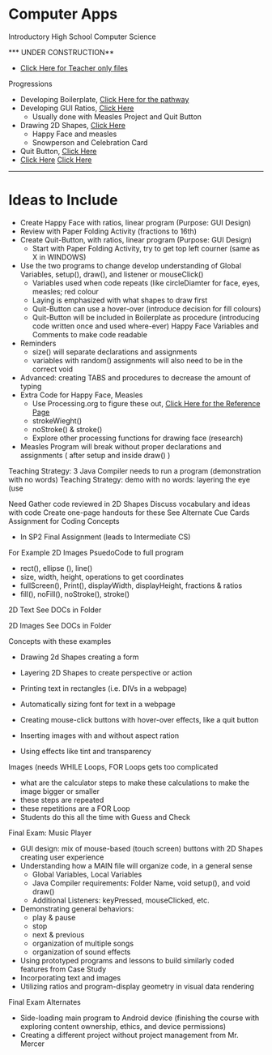 # Computer Apps
Introductory High School Computer Science

*** UNDER CONSTRUCTION**
- <a href="https://drive.google.com/drive/folders/1fLHMpqR808XS4HtZ7TtmOj79rW098NqM">Click Here for Teacher only files</a>

Progressions
- Developing Boilerplate, <a href="https://github.com/MercersKitchen/CS10/tree/master/Computer%20Apps/Boilerplate">Click Here for the pathway</a>
- Developing GUI Ratios, <a href="https://github.com/MercersKitchen/CS10/tree/master/Computer%20Apps/GUI%20Divisions%20and%20Ratios">Click Here</a>
  - Usually done with Measles Project and Quit Button
- Drawing 2D Shapes, <a href="">Click Here</a>
  - Happy Face and measles
  - Snowperson and Celebration Card
- Quit Button, <a href="">Click Here</a>
- <a href="">Click Here</a>
<a href="">Click Here</a>

---

# Ideas to Include
- Create Happy Face with ratios, linear program (Purpose: GUI Design)
- Review with Paper Folding Activity (fractions to 16th)
- Create Quit-Button, with ratios, linear program (Purpose: GUI Design)
  - Start with Paper Folding Activity, try to get top left courner (same as X in WINDOWS)
- Use the two programs to change develop understanding of Global Variables, setup(), draw(), and listener or mouseClick()
  - Variables used when code repeats (like circleDiamter for face, eyes, measles; red colour
  - Laying is emphasized with what shapes to draw first
  - Quit-Button can use a hover-over (introduce decision for fill colours)
  - Quit-Button will be included in Boilerplate as procedure (introducing code written once and used where-ever)
Happy Face Variables and Comments to make code readable
- Reminders
  - size() will separate declarations and assignments
  - variables with random() assignments will also need to be in the correct void
- Advanced: creating TABS and procedures to decrease the amount of typing
- Extra Code for Happy Face, Measles
  - Use Processing.org to figure these out, <a href="https://processing.org/reference/">Click Here for the Reference Page</a>
  - strokeWieght()
  - noStroke() & stroke()
  - Explore other processing functions for drawing face (research)
- Measles Program will break without proper declarations and assignments ( after setup and inside draw() )

Teaching Strategy: 3 Java Compiler needs to run a program (demonstration with no words)
Teaching Strategy: demo with no words: layering the eye (use

  Need
Gather code reviewed in 2D Shapes
Discuss vocabulary and ideas with code
Create one-page handouts for these
See Alternate Cue Cards Assignment for Coding Concepts
- In SP2 Final Assignment (leads to Intermediate CS)


For Example
2D Images PsuedoCode to full program
- rect(), ellipse (), line()
- size, width, height, operations to get coordinates
- fullScreen(), Print(), displayWidth, displayHeight, fractions & ratios
- fill(), noFill(), noStroke(), stroke()

2D Text
See DOCs in Folder

2D Images
See DOCs in Folder

Concepts with these examples
- Drawing 2d Shapes creating a form
- Layering 2D Shapes to create perspective or action
- Printing text in rectangles (i.e. DIVs in a webpage)
- Automatically sizing font for text in a webpage
- Creating mouse-click buttons with hover-over effects, like a quit button

- Inserting images with and without aspect ration
- Using effects like tint and transparency

Images (needs WHILE Loops, FOR Loops gets too complicated
- what are the calculator steps to make these calculations
  to make the image bigger or smaller
- these steps are repeated
- these repetitions are a FOR Loop
- Students do this all the time with Guess and Check

Final Exam: Music Player
- GUI design: mix of mouse-based (touch screen) buttons with 2D Shapes creating user experience
- Understanding how a MAIN file will organize code, in a general sense
  - Global Variables, Local Variables
  - Java Compiler requirements: Folder Name, void setup(), and void draw()
  - Additional Listeners: keyPressed, mouseClicked, etc.
- Demonstrating general behaviors:
  - play & pause
  - stop
  - next & previous
  - organization of multiple songs
  - organization of sound effects
- Using prototyped programs and lessons to build similarly coded features from Case Study
- Incorporating text and images
- Utilizing ratios and program-display geometry in visual data rendering

Final Exam Alternates
- Side-loading main program to Android device (finishing the course with exploring content ownership, ethics, and device permissions)
- Creating a different project without project management from Mr. Mercer

